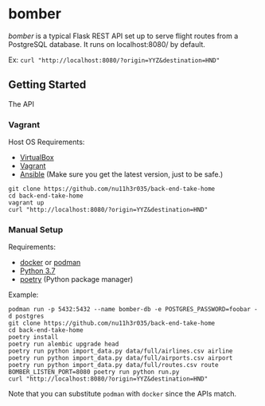 # bomber

*bomber* is a typical Flask REST API set up to serve flight routes
from a PostgreSQL database. It runs on localhost:8080/ by default.

Ex: `curl "http://localhost:8080/?origin=YYZ&destination=HND"`

## Getting Started

The API

### Vagrant

Host OS Requirements:
- [VirtualBox](https://www.virtualbox.org/)
- [Vagrant](https://www.vagrantup.com/)
- [Ansible](https://www.ansible.com/) (Make sure you get the latest
  version, just to be safe.)

```shell
git clone https://github.com/nu11h3r035/back-end-take-home
cd back-end-take-home
vagrant up
curl "http://localhost:8080/?origin=YYZ&destination=HND"
```

### Manual Setup

Requirements:
- [docker](https://www.docker.com/) or [podman](https://podman.io/)
- [Python 3.7](https://github.com/pyenv/pyenv)
- [poetry](https://github.com/sdispater/poetry) (Python package manager)

Example:

```shell
podman run -p 5432:5432 --name bomber-db -e POSTGRES_PASSWORD=foobar -d postgres
git clone https://github.com/nu11h3r035/back-end-take-home
cd back-end-take-home
poetry install
poetry run alembic upgrade head
poetry run python import_data.py data/full/airlines.csv airline
poetry run python import_data.py data/full/airports.csv airport
poetry run python import_data.py data/full/routes.csv route
BOMBER_LISTEN_PORT=8080 poetry run python run.py
curl "http://localhost:8080/?origin=YYZ&destination=HND"
```

Note that you can substitute `podman` with `docker` since the APIs match.
